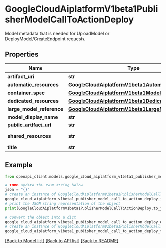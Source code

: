 # GoogleCloudAiplatformV1beta1PublisherModelCallToActionDeploy

Model metadata that is needed for UploadModel or DeployModel/CreateEndpoint requests.

## Properties

Name | Type | Description | Notes
------------ | ------------- | ------------- | -------------
**artifact_uri** | **str** | Optional. The path to the directory containing the Model artifact and any of its supporting files. | [optional] 
**automatic_resources** | [**GoogleCloudAiplatformV1beta1AutomaticResources**](GoogleCloudAiplatformV1beta1AutomaticResources.md) |  | [optional] 
**container_spec** | [**GoogleCloudAiplatformV1beta1ModelContainerSpec**](GoogleCloudAiplatformV1beta1ModelContainerSpec.md) |  | [optional] 
**dedicated_resources** | [**GoogleCloudAiplatformV1beta1DedicatedResources**](GoogleCloudAiplatformV1beta1DedicatedResources.md) |  | [optional] 
**large_model_reference** | [**GoogleCloudAiplatformV1beta1LargeModelReference**](GoogleCloudAiplatformV1beta1LargeModelReference.md) |  | [optional] 
**model_display_name** | **str** | Optional. Default model display name. | [optional] 
**public_artifact_uri** | **str** | Optional. The signed URI for ephemeral Cloud Storage access to model artifact. | [optional] 
**shared_resources** | **str** | The resource name of the shared DeploymentResourcePool to deploy on. Format: &#x60;projects/{project}/locations/{location}/deploymentResourcePools/{deployment_resource_pool}&#x60; | [optional] 
**title** | **str** | Required. The title of the regional resource reference. | [optional] 

## Example

```python
from openapi_client.models.google_cloud_aiplatform_v1beta1_publisher_model_call_to_action_deploy import GoogleCloudAiplatformV1beta1PublisherModelCallToActionDeploy

# TODO update the JSON string below
json = "{}"
# create an instance of GoogleCloudAiplatformV1beta1PublisherModelCallToActionDeploy from a JSON string
google_cloud_aiplatform_v1beta1_publisher_model_call_to_action_deploy_instance = GoogleCloudAiplatformV1beta1PublisherModelCallToActionDeploy.from_json(json)
# print the JSON string representation of the object
print(GoogleCloudAiplatformV1beta1PublisherModelCallToActionDeploy.to_json())

# convert the object into a dict
google_cloud_aiplatform_v1beta1_publisher_model_call_to_action_deploy_dict = google_cloud_aiplatform_v1beta1_publisher_model_call_to_action_deploy_instance.to_dict()
# create an instance of GoogleCloudAiplatformV1beta1PublisherModelCallToActionDeploy from a dict
google_cloud_aiplatform_v1beta1_publisher_model_call_to_action_deploy_from_dict = GoogleCloudAiplatformV1beta1PublisherModelCallToActionDeploy.from_dict(google_cloud_aiplatform_v1beta1_publisher_model_call_to_action_deploy_dict)
```
[[Back to Model list]](../README.md#documentation-for-models) [[Back to API list]](../README.md#documentation-for-api-endpoints) [[Back to README]](../README.md)



